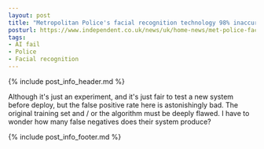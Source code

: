 ```yaml
---
layout: post
title: "Metropolitan Police's facial recognition technology 98% inaccurate, figures show"
posturl: https://www.independent.co.uk/news/uk/home-news/met-police-facial-recognition-success-south-wales-trial-home-office-false-positive-a8345036.html
tags:
- AI fail
- Police
- Facial recognition
---
```


{% include post_info_header.md %}

Although it's just an experiment, and it's just fair to test a new system before deploy, but the false positive rate here is astonishingly bad. The original training set and / or the algorithm must be deeply flawed. I have to wonder how many false negatives does their system produce? 

<!--more-->
{% include post_info_footer.md %}
